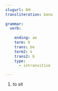 ```yaml
---
slugurl: बेणो
transliteration: beno
 
grammar:
  verb:
     
    ending: ae
    term: बे
    trans: be
    term2: ब
    trans2: b
    type:
      - intransitive

---
```


<word-pos pos="verb">

<word-meanings>

1. to sit

</word-meanings>

<verb-conj :grammar="grammar"></verb-conj>

</word-pos>
